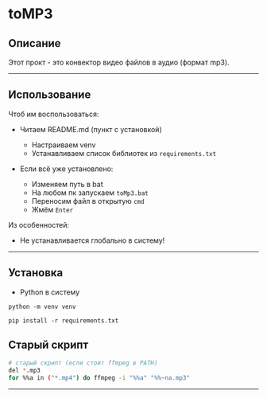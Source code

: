 # toMP3

## Описание

Этот прокт - это конвектор видео файлов в аудио (формат mp3).

---

## Использование

Чтоб им воспользоваться:

- Читаем README.md (пункт с установкой)
    - Настраиваем venv
    - Устанавливаем список библиотек из `requirements.txt`

- Если всё уже установлено:
    - Изменяем путь в bat
    - На любом пк запускаем `toMp3.bat`
    - Переносим файл в открытую `cmd`
    - Жмём `Enter`

Из особенностей:
- Не устанавливается глобально в систему!

---

## Установка

- Python в систему

`python -m venv venv`

`pip install -r requirements.txt`

## Старый скрипт

```bash
# старый скрипт (если стоит ffmpeg в PATH)
del *.mp3
for %%a in ("*.mp4") do ffmpeg -i "%%a" "%%~na.mp3"
```

---

